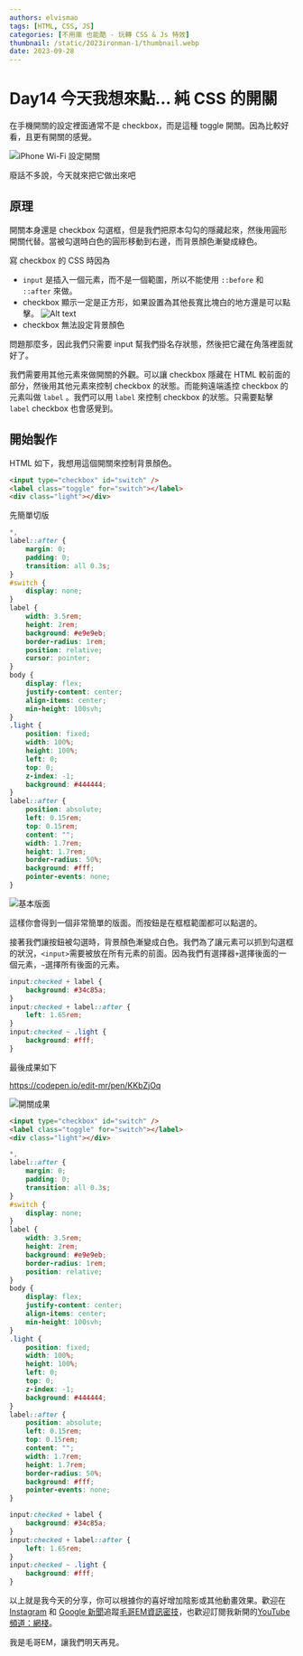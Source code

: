 ```yaml
---
authors: elvismao
tags: [HTML, CSS, JS]
categories: [不用庫 也能酷 - 玩轉 CSS & Js 特效]
thumbnail: /static/2023ironman-1/thumbnail.webp
date: 2023-09-28
---
```


# Day14 今天我想來點… 純 CSS 的開關

在手機開關的設定裡面通常不是 checkbox，而是這種 toggle 開關。因為比較好看，且更有開關的感覺。

![iPhone Wi-Fi 設定開關](switch.webp)

廢話不多說，今天就來把它做出來吧

## 原理

開關本身還是 checkbox 勾選框，但是我們把原本勾勾的隱藏起來，然後用圓形開關代替。當被勾選時白色的圓形移動到右邊，而背景顏色漸變成綠色。

寫 checkbox 的 CSS 時因為

- `input` 是插入一個元素，而不是一個範圍，所以不能使用 `::before` 和 `::after` 來做。
- checkbox 顯示一定是正方形，如果設置為其他長寬比塊白的地方還是可以點擊。
  ![Alt text](checkbox-range.webp)
- checkbox 無法設定背景顏色

問題那麼多，因此我們只需要 input 幫我們掛名存狀態，然後把它藏在角落裡面就好了。

我們需要用其他元素來做開關的外觀。可以讓 checkbox 隱藏在 HTML 較前面的部分，然後用其他元素來控制 checkbox 的狀態。而能夠遠端遙控 checkbox 的元素叫做 `label` 。我們可以用 `label` 來控制 checkbox 的狀態。只需要點擊 `label` checkbox 也會感覺到。

## 開始製作

HTML 如下，我想用這個開關來控制背景顏色。

```html
<input type="checkbox" id="switch" />
<label class="toggle" for="switch"></label>
<div class="light"></div>
```

先簡單切版

```css
*,
label::after {
    margin: 0;
    padding: 0;
    transition: all 0.3s;
}
#switch {
    display: none;
}
label {
    width: 3.5rem;
    height: 2rem;
    background: #e9e9eb;
    border-radius: 1rem;
    position: relative;
    cursor: pointer;
}
body {
    display: flex;
    justify-content: center;
    align-items: center;
    min-height: 100svh;
}
.light {
    position: fixed;
    width: 100%;
    height: 100%;
    left: 0;
    top: 0;
    z-index: -1;
    background: #444444;
}
label::after {
    position: absolute;
    left: 0.15rem;
    top: 0.15rem;
    content: "";
    width: 1.7rem;
    height: 1.7rem;
    border-radius: 50%;
    background: #fff;
    pointer-events: none;
}
```

![基本版面](layout.webp)

這樣你會得到一個非常簡單的版面。而按鈕是在框框範圍都可以點選的。

接著我們讓按鈕被勾選時，背景顏色漸變成白色。我們為了讓元素可以抓到勾選框的狀況，`<input>`需要被放在所有元素的前面。因為我們有選擇器`+`選擇後面的一個元素，`~`選擇所有後面的元素。

```css
input:checked + label {
    background: #34c85a;
}
input:checked + label::after {
    left: 1.65rem;
}
input:checked ~ .light {
    background: #fff;
}
```

最後成果如下

https://codepen.io/edit-mr/pen/KKbZjOq

![開關成果](final.gif)

```html
<input type="checkbox" id="switch" />
<label class="toggle" for="switch"></label>
<div class="light"></div>
```

```css
*,
label::after {
    margin: 0;
    padding: 0;
    transition: all 0.3s;
}
#switch {
    display: none;
}
label {
    width: 3.5rem;
    height: 2rem;
    background: #e9e9eb;
    border-radius: 1rem;
    position: relative;
}
body {
    display: flex;
    justify-content: center;
    align-items: center;
    min-height: 100svh;
}
.light {
    position: fixed;
    width: 100%;
    height: 100%;
    left: 0;
    top: 0;
    z-index: -1;
    background: #444444;
}
label::after {
    position: absolute;
    left: 0.15rem;
    top: 0.15rem;
    content: "";
    width: 1.7rem;
    height: 1.7rem;
    border-radius: 50%;
    background: #fff;
    pointer-events: none;
}

input:checked + label {
    background: #34c85a;
}
input:checked + label::after {
    left: 1.65rem;
}
input:checked ~ .light {
    background: #fff;
}
```

以上就是我今天的分享，你可以根據你的喜好增加陰影或其他動畫效果。歡迎在 [Instagram](https://www.instagram.com/emtech.cc) 和 [Google 新聞](https://news.google.com/publications/CAAqBwgKMKXLvgswsubVAw?ceid=TW:zh-Hant&oc=3)追蹤[毛哥EM資訊密技](https://emtech.cc/)，也歡迎訂閱我新開的[YouTube 頻道：網棧](https://www.youtube.com/@webpallet)。

我是毛哥EM，讓我們明天再見。
